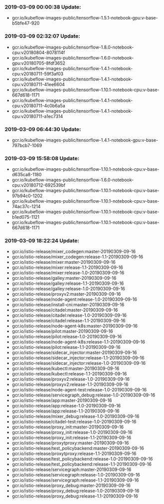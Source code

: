 ### 2019-03-09 00:00:38 Update:

- gcr.io/kubeflow-images-public/tensorflow-1.5.1-notebook-gpu:v-base-b5bfe47-920
### 2019-03-09 02:32:07 Update:

- gcr.io/kubeflow-images-public/tensorflow-1.8.0-notebook-cpu:v20180804-8078114f
- gcr.io/kubeflow-images-public/tensorflow-1.6.0-notebook-gpu:v20180705-8fdf3652
- gcr.io/kubeflow-images-public/tensorflow-1.4.1-notebook-cpu:v20180711-59f3af03
- gcr.io/kubeflow-images-public/tensorflow-1.4.1-notebook-cpu:v20180711-41ee6604
- gcr.io/kubeflow-images-public/tensorflow-1.10.1-notebook-cpu:v-base-667d618-1171
- gcr.io/kubeflow-images-public/tensorflow-1.4.1-notebook-cpu:v20180711-4c0b6a5a
- gcr.io/kubeflow-images-public/tensorflow-1.4.1-notebook-cpu:v20180711-a1ec7314
### 2019-03-09 06:44:30 Update:

- gcr.io/kubeflow-images-public/tensorflow-1.4.1-notebook-gpu:v-base-797bcb7-1069
### 2019-03-09 15:58:08 Update:

- gcr.io/kubeflow-images-public/tensorflow-1.10.1-notebook-cpu:v-base-d635ca8-1180
- gcr.io/kubeflow-images-public/tensorflow-1.6.0-notebook-cpu:v20180712-692539bf
- gcr.io/kubeflow-images-public/tensorflow-1.10.1-notebook-cpu:v-base-97b94c0-1202
- gcr.io/kubeflow-images-public/tensorflow-1.10.1-notebook-cpu:v-base-74ac37c-1214
- gcr.io/kubeflow-images-public/tensorflow-1.10.1-notebook-cpu:v-base-b1ed075-1121
- gcr.io/kubeflow-images-public/tensorflow-1.10.1-notebook-cpu:v-base-667d618-1171
### 2019-03-09 18:22:24 Update:

- gcr.io/istio-release/mixer_codegen:master-20190309-09-16
- gcr.io/istio-release/mixer_codegen:release-1.1-20190309-09-16
- gcr.io/istio-release/mixer:master-20190309-09-16
- gcr.io/istio-release/mixer:release-1.1-20190309-09-16
- gcr.io/istio-release/mixer:release-1.0-20190309-09-16
- gcr.io/istio-release/galley:master-20190309-09-16
- gcr.io/istio-release/galley:release-1.1-20190309-09-16
- gcr.io/istio-release/galley:release-1.0-20190309-09-16
- gcr.io/istio-release/proxyv2:master-20190309-09-16
- gcr.io/istio-release/node-agent:release-1.0-20190309-09-16
- gcr.io/istio-release/install-cni:master-20190309-09-16
- gcr.io/istio-release/citadel:master-20190309-09-16
- gcr.io/istio-release/citadel:release-1.0-20190309-09-16
- gcr.io/istio-release/citadel:release-1.1-20190309-09-16
- gcr.io/istio-release/node-agent-k8s:master-20190309-09-16
- gcr.io/istio-release/pilot:master-20190309-09-16
- gcr.io/istio-release/pilot:release-1.0-20190309-09-16
- gcr.io/istio-release/node-agent-k8s:release-1.1-20190309-09-16
- gcr.io/istio-release/pilot:release-1.1-20190309-09-16
- gcr.io/istio-release/sidecar_injector:master-20190309-09-16
- gcr.io/istio-release/sidecar_injector:release-1.1-20190309-09-16
- gcr.io/istio-release/sidecar_injector:release-1.0-20190309-09-16
- gcr.io/istio-release/kubectl:master-20190309-09-16
- gcr.io/istio-release/kubectl:release-1.1-20190309-09-16
- gcr.io/istio-release/proxyv2:release-1.0-20190309-09-16
- gcr.io/istio-release/proxyv2:release-1.1-20190309-09-16
- gcr.io/istio-release/node-agent-test:release-1.0-20190309-09-16
- gcr.io/istio-release/servicegraph_debug:release-1.0-20190309-09-16
- gcr.io/istio-release/app:master-20190309-09-16
- gcr.io/istio-release/app:release-1.0-20190309-09-16
- gcr.io/istio-release/app:release-1.1-20190309-09-16
- gcr.io/istio-release/mixer_debug:release-1.0-20190309-09-16
- gcr.io/istio-release/citadel-test:release-1.0-20190309-09-16
- gcr.io/istio-release/proxy_init:master-20190309-09-16
- gcr.io/istio-release/proxy_init:release-1.0-20190309-09-16
- gcr.io/istio-release/proxy_init:release-1.1-20190309-09-16
- gcr.io/istio-release/proxytproxy:master-20190309-09-16
- gcr.io/istio-release/test_policybackend:master-20190309-09-16
- gcr.io/istio-release/proxytproxy:release-1.1-20190309-09-16
- gcr.io/istio-release/test_policybackend:release-1.0-20190309-09-16
- gcr.io/istio-release/test_policybackend:release-1.1-20190309-09-16
- gcr.io/istio-release/servicegraph:master-20190309-09-16
- gcr.io/istio-release/servicegraph:release-1.0-20190309-09-16
- gcr.io/istio-release/servicegraph:release-1.1-20190309-09-16
- gcr.io/istio-release/proxy_debug:master-20190309-09-16
- gcr.io/istio-release/proxy_debug:release-1.0-20190309-09-16
- gcr.io/istio-release/proxy_debug:release-1.1-20190309-09-16
